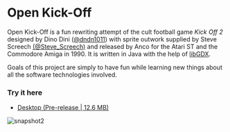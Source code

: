 # Open Kick-Off

Open Kick-Off is a fun rewriting attempt of the cult football game *Kick Off 2* designed by Dino Dini ([@dndn1011](https://twitter.com/dndn1011)) with sprite outwork supplied by Steve Screech [(@Steve_Screech)](https://twitter.com/steve_screech) and released by Anco for the Atari ST and the Commodore Amiga in 1990. It is written in Java with the help of [libGDX](https://libgdx.badlogicgames.com/).

Goals of this project are simply to have fun while learning new things about all the software technologies involved.

### Try it here 
* [Desktop (Pre-release | 12.6 MB)](https://github.com/ssenegas/kickoff/releases/download/v0.3/openkickoff-0.3.jar)

![snapshot2](https://user-images.githubusercontent.com/9662172/39470980-0051a248-4d41-11e8-9a60-182320e25b57.PNG)

